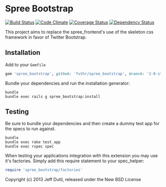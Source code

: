 # Spree Bootstrap

[![Build Status](https://secure.travis-ci.org/futhr/spree_bootstrap.png)](http://travis-ci.org/futhr/spree_bootstrap)
[![Code Climate](https://codeclimate.com/github/jdutil/spree_bootstrap.png)](https://codeclimate.com/github/jdutil/spree_bootstrap)
[![Coverage Status](https://coveralls.io/repos/futhr/spree_bootstrap/badge.png?branch=2-0-stable)](https://coveralls.io/r/futhr/spree_bootstrap)
[![Dependency Status](https://gemnasium.com/futhr/spree_bootstrap.png?travis)](https://gemnasium.com/futhr/spree_bootstrap)

This project aims to replace the spree_frontend's use of the skeleton css framework in favor of Twitter Bootstrap.

## Installation

Add to your `Gemfile`

```ruby
gem 'spree_bootstrap', github: 'futhr/spree_bootstrap', branch: '2-0-stable'
```

Bundle your dependencies and run the installation generator:

```shell
bundle
bundle exec rails g spree_bootstrap:install
```

## Testing

Be sure to bundle your dependencies and then create a dummy test app for the specs to run against.

```shell
bundle
bundle exec rake test_app
bundle exec rspec spec
```

When testing your applications integration with this extension you may use it's factories.
Simply add this require statement to your spec_helper:

```ruby
require 'spree_bootstrap/factories'
```

Copyright (c) 2013 Jeff Dutil, released under the New BSD License
